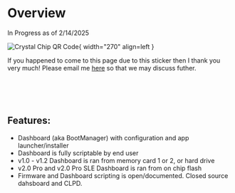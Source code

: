 # Overview

In Progress as of 2/14/2025

![Crystal Chip QR Code](https://ps2modchiptutorials.com/crystal-chips/Crystal_Chip_QR_Code.png){ width="270" align=left }

If you happened to come to this page due 
to this sticker then I thank you very much! 
Please email me [here](mailto:info@ps2modchiptutorials.com) so that 
we may discuss futher.  
<br>
<br>
<br>
<br>  
<div class="grid" markdown>

## Features:

  * Dashboard (aka BootManager) with configuration and app launcher/installer  
  * Dashboard is fully scriptable by end user  
  * v1.0 - v1.2 Dashboard is ran from memory card 1 or 2, or hard drive  
  * v2.0 Pro and v2.0 Pro SLE Dashboard is ran from on chip flash  
  * Firmware and Dashboard scripting is open/documented. Closed source dahsboard and CLPD.

</div> 